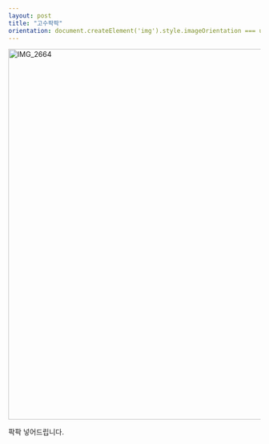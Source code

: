 ```yaml
---
layout: post
title: "고수팍팍"
orientation: document.createElement('img').style.imageOrientation === undefined
---
```


<img width="740px" alt="IMG_2664" src="https://user-images.githubusercontent.com/81041256/111923312-ed649a00-8ae1-11eb-8847-ba43c44fa6d1.JPG">

팍팍 넣어드립니다.

